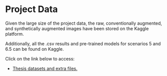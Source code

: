 # Project Data

Given the large size of the project data, the raw, conventionally augmented, and synthetically augmented images have been stored on the Kaggle platform.

Additionally, all the .csv results and pre-trained models for scenarios 5 and 6.5 can be found on Kaggle.

Click on the link below to access:

- [Thesis datasets and extra files.](https://www.kaggle.com/michelhilgemberg/datasets?scroll=true)
